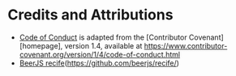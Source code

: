 # Credits and Attributions
- [Code of Conduct](./contributor-covenant) is adapted from the [Contributor Covenant][homepage], version 1.4, available at https://www.contributor-covenant.org/version/1/4/code-of-conduct.html
- [BeerJS recife](./README)(https://github.com/beerjs/recife/)
